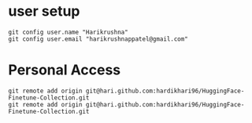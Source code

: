 # user setup

```
git config user.name "Harikrushna"
git config user.email "harikrushnappatel@gmail.com"
```

# Personal Access
```
git remote add origin git@hari.github.com:hardikhari96/HuggingFace-Finetune-Collection.git
git remote add origin git@hari.github.com:hardikhari96/HuggingFace-Finetune-Collection.git

```